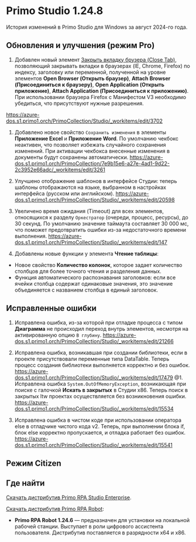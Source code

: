 #  Primo Studio 1.24.8

История изменений в Primo Studio для Windows за август 2024-го года. 


## Обновления и улучшения (режим Pro)

1. Добавлен новый элемент [Закрыть вкладку брузера (Close Tab)](https://github.com/PrimoRPA/Docs.Rus/issues/1477), позволяющий закрывать вкладки в браузерах (IE, Chrome, Firefox) по индексу, заголовку или переменной, полученной на уровне элементов **Open Browser (Открыть браузер)**, **Attach Browser (Присоединиться к браузеру)**, **Open Application (Открыть приложение)**, **Attach Application (Присоединиться к приложению)**. При использовании браузера Firefox с Манифестом V3 необходимо убедиться, что присутствуют нужные разрешения.

https://azure-dos.s1.primo1.orch/PrimoCollection/Studio/_workitems/edit/3702
1. Добавлено новое свойство `Сохранить изменения` в элементы **Приложение Excel** и **Приложение Word**. По умолчанию чекбокс неактивен, что позволяет избежать случайного сохранения изменений. При активации чекбокса внесенные изменения в документы будут сохранены автоматически. https://azure-dos.s1.primo1.orch/PrimoCollection/7e9b15e6-a27e-4ad1-9d22-2c3952e66adc/_workitems/edit/3261

1. Улучшено отображение шаблонов в интерфейсе Студии: теперь шаблоны отображаются на языке, выбранном в настройках интерфейса (русском или английском).
https://azure-dos.s1.primo1.orch/PrimoCollection/Studio/_workitems/edit/20598

1. Увеличено время ожидания (Timeout) для всех элементов, относящихся к разделу `Оркестратор` (очереди, процесс, ресурсы), до 30 секунд. По умолчанию значение таймаута составляет 30 000 мс, что поможет предотвратить ошибки из-за недостаточного времени выполнения.
https://azure-dos.s1.primo1.orch/PrimoCollection/Studio/_workitems/edit/147

1. Добавлены новые функции у элемента **Чтение таблицы**:

* Новое свойство **Количество колонок**, которое задает количество столбцов для более точного чтения и разделения данных.
* Функция автоматического распознавания заголовков: если все ячейки столбца содержат одинаковые значения, это значение объединяется с названием столбца в единый заголовок.





















## Исправленные ошибки 

1. Исправлена ошибка, из-за которой при отладке процесса с типом **Диаграмма** не происходил переход внутрь элементов, несмотря на активированную опцию `В глубину`.
https://azure-dos.s1.primo1.orch/PrimoCollection/Studio/_workitems/edit/21266

1. Исправлена ошибка, возникавшая при создании библиотеки, если в проекте присутствовали переменные типа DataTable. Теперь процесс создания библиотеки выполняется корректно и без ошибок.
https://azure-dos.s1.primo1.orch/PrimoCollection/Studio/_workitems/edit/17479
@1. Исправлена ошибка `System.OutOfMemoryException`, возникающая при поиске с галочкой **Искать в закрытых** в Студии x86. Теперь поиск в закрытых ltw проектах осуществляется без возникновения ошибки.
https://azure-dos.s1.primo1.orch/PrimoCollection/Studio/_workitems/edit/15534
1. Исправлена ошибка в чистом коде при использовании оператора else в отладчике чистого кода v2. Теперь, при выполнении блока if, блок else корректно пропускается, и отладка работает без ошибок.
https://azure-dos.s1.primo1.orch/PrimoCollection/Studio/_workitems/edit/15541

## Режим Citizen



## Где найти
[Скачать дистрибутив Primo RPA Studio Enterprise](https://disk.primo-rpa.ru/index.php/s/t9BHBjR6PP06Yax?path=%2FRelease%2FStudio%2FWindows).

[Скачать дистрибутив Primo RPA Robot](https://disk.primo-rpa.ru/index.php/s/t9BHBjR6PP06Yax?path=%2FRelease%2FRobot%2FWindows):
* **Primo RPA Robot 1.24.6** — предназначен для установки на локальной рабочей станции. Выступает в роли цифрового ассистента пользователя. Дистрибутив поставляется в разрядности x64 и x86.
